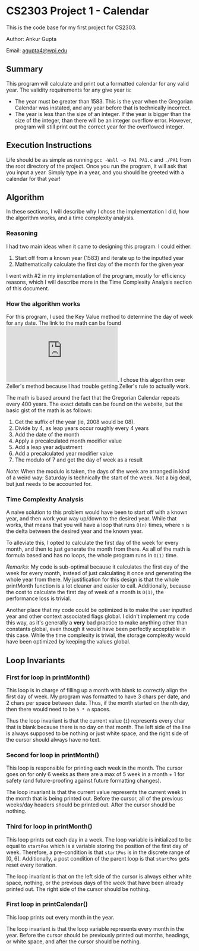 # CS2303 Project 1 - Calendar

This is the code base for my first project for CS2303. 

Author: Ankur Gupta

Email: agupta4@wpi.edu

## Summary

This program will calculate and print out a formatted calendar for any valid
year. The validity requirements for any give year is:

* The year must be greater than 1583. This is the year when the Gregorian 
  Calendar was instated, and any year before that is technically incorrect.
* The year is less than the size of an integer. If the year is bigger than the
  size of the integer, than there will be an integer overflow error. However,
  program will still print out the correct year for the overflowed integer.

## Execution Instructions

Life should be as simple as running `gcc -Wall -o PA1 PA1.c` and `./PA1` from
the root directory of the project. Once you run the program, it will ask that
you input a year. Simply type in a year, and you should be greeted with a
calendar for that year!

## Algorithm

In these sections, I will describe why I chose the implementation I did, how the
algorithm works, and a time complexity analysis.

### Reasoning

I had two main ideas when it came to designing this program. I could either:

1. Start off from a known year (1583) and iterate up to the inputted year
2. Mathematically calculate the first day of the month for the given year

I went with #2 in my implementation of the program, mostly for efficiency
reasons, which I will describe more in the Time Complexity Analysis section of
this document.

### How the algorithm works

For this program, I used the Key Value method to determine the day of week for
any date. The link to the math can be found 
![here](http://mathforum.org/dr.math/faq/faq.calendar.html). I chose this
algorithm over Zeller's method because I had trouble getting Zeller's rule to
actually work.

The math is based around the fact that the Gregorian Calendar repeats every 400
years. The exact details can be found on the website, but the basic gist of the
math is as follows:

1. Get the suffix of the year (ie, 2008 would be 08).
2. Divide by 4, as leap years occur roughly every 4 years
3. Add the date of the month
4. Apply a precalculated month modifier value
5. Add a leap year adjustment
6. Add a precalculated year modifier value
7. The modulo of 7 and get the day of week as a result

*Note*: When the modulo is taken, the days of the week are arranged in kind of a
weird way: Saturday is technically the start of the week. Not a big deal, but
just needs to be accounted for.

### Time Complexity Analysis

A naive solution to this problem would have been to start off with a known year,
and then work your way up/down to the desired year. While that works, that means
that you will have a loop that runs `O(n)` times, where `n` is the delta between
the desired year and the known year.

To alleviate this, I opted to calculate the first day of the week for every
month, and then to just generate the month from there. As all of the math is
formula based and has no loops, the whole program runs in `O(1)` time.

*Remarks:*
My code is sub-optimal because it calculates the first day of the week for every
month, instead of just calculating it once and generating the whole year from
there. My justification for this design is that the whole printMonth function is
a lot cleaner and easier to call. Additionally, because the cost to calculate
the first day of week of a month is `O(1)`, the performance loss is trivial.

Another place that my code could be optimized is to make the user inputted year
and other context associated flags global. I didn't implement my code this way,
as it's generally a **very** bad practice to make anything other than constants
global, even though it would have been perfectly acceptable in this case. While
the time complexity is trivial, the storage complexity would have been optimized
by keeping the values global.

## Loop Invariants 

### First for loop in printMonth()

This loop is in charge of filling up a month with blank to correctly align the
first day of week. My program was formatted to have 3 chars per date, and 2
chars per space between date. Thus, if the month started on the `n`th day, then
there would need to be `5 * n` spaces.

Thus the loop invariant is that the current value (`i`) represents every char
that is blank because there is no day on that month. The left side of the line
is always supposed to be nothing or just white space, and the right side of the
cursor should always have no text.

### Second for loop in printMonth()

This loop is responsible for printing each week in the month. The cursor goes on
for only 6 weeks as there are a max of 5 week in a month + 1 for safety (and
future-proofing against future formatting changes).

The loop invariant is that the current value represents the current week in the
month that is being printed out. Before the cursor, all of the previous
weeks/day headers should be printed out. After the cursor should be nothing.

### Third for loop in printMonth()

This loop prints out each day in a week. The loop variable is initialized to be
equal to `startPos` which is a variable storing the position of the first day of
week. Therefore, a pre-condition is that `startPos` is in the discrete range of
[0, 6]. Additionally, a post condition of the parent loop is that `startPos`
gets reset every iteration.

The loop invariant is that on the left side of the cursor is always either
white space, nothing, or the previous days of the week that have been already
printed out. The right side of the cursor should be nothing.

### First loop in printCalendar()

This loop prints out every month in the year.

The loop invariant is that the loop variable represents every month in the year.
Before the cursor should be previously printed out months, headings, or white
space, and after the cursor should be nothing.
